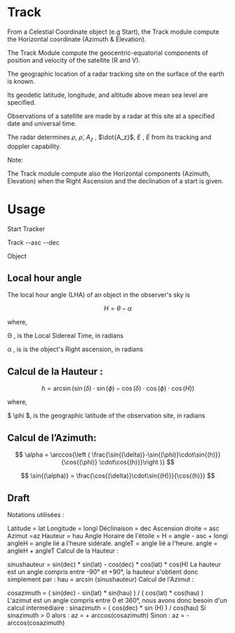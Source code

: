 
# Track

From a Celestial Coordinate object (e.g Start), the Track module compute the Horizontal coordinate (Azimuth & Elevation).

The Track Module compute the geocentric-equatorial components of position and velocity of the satellite (R and V).

The geographic location of a radar tracking site on the surface of the earth is known.

Its geodetic latitude, longitude, and altitude above mean sea level are specified.

Observations of a satellite are made by a radar at this site at a specified date and universal time.

The radar determines $\rho$, $\dot{\rho}$, $A_z$ , $\dot{A_z}$, $E$ , $\dot{E}$ from its tracking and doppler capability.

Note:

The Track module compute also the Horizontal components (Azimuth, Elevation) when the Right Ascension and the declination of a start is given.

# Usage

Start Tracker 

Track --asc --dec 

Object 

## Local hour angle 

The local hour angle (LHA) of an object in the observer's sky is

$$ H = \theta - \alpha$$

where,

&Theta; , is the Local Sidereal Time, in radians

&alpha; , is is the object's Right ascension, in radians


## Calcul de la Hauteur :

$$ h = \arcsin{\left(\sin{(\delta)} \cdot \sin{(\phi)} - \cos{(\delta)}\cdot \cos{(\phi)}\cdot \cos{(H)}\right )} $$

where,

$ \phi $, is the geographic latitude of the observation site, in radians
## Calcul de l’Azimuth:

$$ \alpha = \arccos{\left ( \frac{\sin{(\delta)}-\sin{(\phi)}\cdot\sin{(h)}}{\cos{(\phi)} \cdot\cos{(h)}}\right )} $$


$$ \sin{(\alpha)} =  \frac{\cos{(\delta)}\cdot\sin{(H)}}{\cos{(h)}} $$


## Draft

Notations utilisées :

Latitude = lat
Longitude = longi
Déclinaison = dec
Ascension droite = asc
Azimut =az
Hauteur = hau
Angle Horaire de l'étoile = H = angle - asc + longi
angleH = angle lié a l'heure sidérale.
angleT = angle lié a l'heure.
angle = angleH + angleT
Calcul de la Hauteur :

sinushauteur = sin(dec) * sin(lat) - cos(dec) * cos(lat) * cos(H)
La hauteur est un angle compris entre -90° et +90°, la hauteur s'obtient donc simplement par :
hau = arcsin (sinushauteur)
Calcul de l'Azimut :

cosazimuth = ( sin(dec) - sin(lat) * sin(hau) ) / ( cos(lat) * cos(hau) )
L'azimut est un angle compris entre 0 et 360°, nous avons donc besoin d'un calcul intermédiaire :
sinazimuth = ( cos(dec) * sin (H) ) / cos(hau)
Si sinazimuth > 0 alors :
az = + arccos(cosazimuth)
Sinon :
az = - arccos(cosazimuth)












